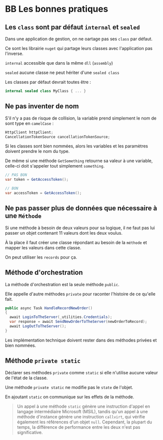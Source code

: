 # BB Les bonnes pratiques

## Les `class` sont par défaut `internal` et `sealed`

Dans une application de gestion, on ne oartage pas ses `class` par défaut.

Ce sont les librairie `nuget` qui partage leurs classes avec l'application pas l'inverse.

`internal` accessible que dans la même `dll`  (`assembly`)

`sealed` aucune classe ne peut hériter d'une `sealed class`

Les classes par défaut devrait toutes être :

```cs
internal sealed class MyClass { ... }
```



## Ne pas inventer de nom

S'il n'y a pas de risque de collision, la variable prend simplement le nom de sont type en `camelCase` :

```cs
HttpClient httpClient;
CancellationTokenSource cancellationTokenSource;
```

Si les classes sont bien nommées, alors les variables et les paramètres doivent prendre le nom du type.

De même si une méthode `GetSomething` retourne sa valeur à une variable, celle-ci doit s'appeler tout simplement `something`.

```cs
// PAS BON
var token = GetAccessToken();

// BON
var accessToken = GetAccessToken();
```





## Ne pas passer plus de données que nécessaire à une `Méthode`

Si une méthode à besoin de deux valeurs pour sa logique, il ne faut pas lui passer un objet contenant 11 valeurs dont les deux voulus.

À la place il faut créer une classe répondant au besoin de la `méthode` et mapper les valeurs dans cette classe.

On peut utiliser les `records` pour ça.



## Méthode d'orchestration

La méthode d'orchestration est la seule méthode `public`.

Elle appelle d'autre méthodes `private` pour raconter l'histoire de ce qu'elle fait.

```cs
public async Task HandleRecordNewOrder()
{
  await LoginToTheServer(_utilities.Credentials);
  var response = await SendNewOrderToTheServer(newOrderToRecord);
  await LogOutToTheServer();
}
```

Les implémentation technique doivent rester dans des méthodes privées et bien nommées.



## Méthode `private static`

Déclarer ses méthodes `private` comme `static` si elle n'utilise aucune valeur de l'état de la classe.

Une méthode `private static` ne modifie pas le `state` de l'objet.

En ajoutant `static` on communique sur les effets de la méthode.

> Un appel à une méthode `static` génère une instruction d'appel en langage intermédiaire Microsoft (MSIL), tandis qu'un appel à une méthode d'instance génère une instruction `callvirt`, qui vérifie également les références d'un objet `null`. Cependant, la plupart du temps, la différence de performance entre les deux n'est pas significative.